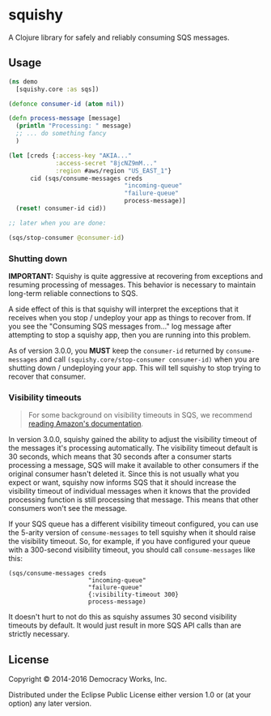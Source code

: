 # squishy

A Clojure library for safely and reliably consuming SQS messages.

## Usage

```clj
(ns demo
  [squishy.core :as sqs])

(defonce consumer-id (atom nil))

(defn process-message [message]
  (println "Processing: " message)
  ;; ... do something fancy
  )

(let [creds {:access-key "AKIA..."
             :access-secret "8jcNZ9mM..."
             :region #aws/region "US_EAST_1"}
      cid (sqs/consume-messages creds
                                "incoming-queue"
                                "failure-queue"
                                process-message)]
  (reset! consumer-id cid))

;; later when you are done:

(sqs/stop-consumer @consumer-id)
```

### Shutting down

**IMPORTANT:** Squishy is quite aggressive at recovering from exceptions and
resuming processing of messages. This behavior is necessary to maintain 
long-term reliable connections to SQS.

A side effect of this is that squishy will interpret the exceptions that it 
receives when you stop / undeploy your app as things to recover from. If you
see the "Consuming SQS messages from..." log message after attempting to stop a
squishy app, then you are running into this problem.

As of version 3.0.0, you **MUST** keep the `consumer-id` returned by 
`consume-messages` and call `(squishy.core/stop-consumer consumer-id)` when
you are shutting down / undeploying your app. This will tell squishy to stop
trying to recover that consumer.

### Visibility timeouts

> For some background on visibility timeouts in SQS, we recommend [reading 
Amazon's documentation](http://docs.aws.amazon.com/AWSSimpleQueueService/latest/SQSDeveloperGuide/AboutVT.html).

In version 3.0.0, squishy gained the ability to adjust the visibility timeout
of the messages it's processing automatically. The visibility timeout default
is 30 seconds, which means that 30 seconds after a consumer starts processing a
message, SQS will make it available to other consumers if the original consumer
hasn't deleted it. Since this is not usually what you expect or want, squishy 
now informs SQS that it should increase the visibility timeout of individual 
messages when it knows that the provided processing function is still 
processing that message. This means that other consumers won't see the message.

If your SQS queue has a different visibility timeout configured, you can use
the 5-arity version of `consume-messages` to tell squishy when it should raise
the visibility timeout. So, for example, if you have configured your queue with
a 300-second visibility timeout, you should call `consume-messages` like this:

```
(sqs/consume-messages creds
                      "incoming-queue"
                      "failure-queue"
                      {:visibility-timeout 300}
                      process-message)
```

It doesn't hurt to not do this as squishy assumes 30 second visibility timeouts
by default. It would just result in more SQS API calls than are strictly
necessary.

## License

Copyright © 2014-2016 Democracy Works, Inc.

Distributed under the Eclipse Public License either version 1.0 or (at
your option) any later version.
